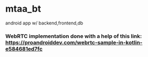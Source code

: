 # mtaa_bt
android app w/ backend,frontend,db
### WebRTC implementation done with a help of this link: https://proandroiddev.com/webrtc-sample-in-kotlin-e584681ed7fc
